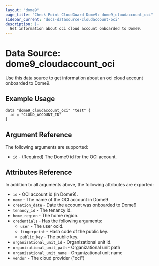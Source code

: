 ```yaml
---
layout: "dome9"
page_title: "Check Point CloudGuard Dome9: dome9_cloudaccount_oci"
sidebar_current: "docs-datasource-cloudaccount-oci"
description: |-
  Get information about oci cloud account onboarded to Dome9.
---
```


# Data Source: dome9_cloudaccount_oci

Use this data source to get information about an oci cloud account onboarded to Dome9.

## Example Usage

```hcl
data "dome9_cloudaccount_oci" "test" {
  id = "CLOUD_ACCOUNT_ID"
}
```

## Argument Reference

The following arguments are supported:

* `id` - (Required) The Dome9 id for the OCI account.

## Attributes Reference

In addition to all arguments above, the following attributes are exported:

* `id` - OCI account id (in Dome9).
* `name` - The name of the OCI account in Dome9
* `creation_date` - Date the account was onboarded to Dome9
* `tenancy_id` - The tenancy id.
* `home_region` - The home region.
* `credentials` - Has the following arguments:
  * `user` - The user ocid.
  * `fingerprint` - Hash code of the public key.
  * `public_key` - The public key.
* `organizational_unit_id` - Organizational unit id.
* `organizational_unit_path` - Organizational unit path
* `organizational_unit_name` - Organizational unit name
* `vendor` - The cloud provider ("oci")
